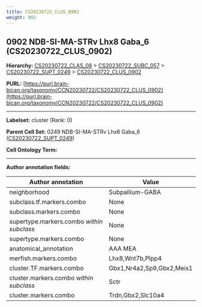 ```yaml
---
title: CS20230722_CLUS_0902
weight: 902
---
```

## 0902 NDB-SI-MA-STRv Lhx8 Gaba_6 (CS20230722_CLUS_0902)
<b>Hierarchy: </b>
[CS20230722_CLAS_08](../CS20230722_CLAS_08) >
[CS20230722_SUBC_057](../CS20230722_SUBC_057) >
[CS20230722_SUPT_0249](../CS20230722_SUPT_0249) >
[CS20230722_CLUS_0902](../CS20230722_CLUS_0902)

**PURL:** [https://purl.brain-bican.org/taxonomy/CCN20230722/CS20230722_CLUS_0902](https://purl.brain-bican.org/taxonomy/CCN20230722/CS20230722_CLUS_0902)

---


**Labelset:** cluster (Rank: 0)

**Parent Cell Set:** 0249 NDB-SI-MA-STRv Lhx8 Gaba_6 ([CS20230722_SUPT_0249](../CS20230722_SUPT_0249))



**Cell Ontology Term:** 

[MARKER GENES.]: #


---

[TRANSFERRED ANNOTATIONS.]: #


[AUTHOR ANNOTATION FIELDS.]: #


**Author annotation fields:**

| Author annotation | Value |
|-------------------|-------|
|neighborhood|Subpallium-GABA|
|subclass.tf.markers.combo|None|
|subclass.markers.combo|None|
|supertype.markers.combo _within subclass_|None|
|supertype.markers.combo|None|
|anatomical_annotation|AAA MEA|
|merfish.markers.combo|Lhx8,Wnt7b,Plpp4|
|cluster.TF.markers.combo|Gbx1,Nr4a2,Sp9,Gbx2,Meis1|
|cluster.markers.combo _within subclass_|Sctr|
|cluster.markers.combo|Trdn,Gbx2,Slc10a4|
